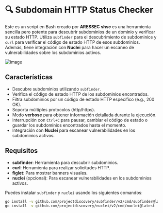 # 🔍 Subdomain HTTP Status Checker

Este es un script en Bash creado por **ARESSEC** 
**shsc** es una herramienta sencilla pero potente para descubrir subdominios de un dominio y verificar su estado HTTP. Utiliza `subfinder` para el descubrimiento de subdominios y `curl` para verificar el código de estado HTTP de esos subdominios. Además, tiene integración con **Nuclei** para hacer un escaneo de vulnerabilidades sobre los subdominios activos.

![image](https://github.com/user-attachments/assets/1df6d8d4-5345-4680-9f15-81218b0b091e)

## Características

- Descubre subdominios utilizando `subfinder`.
- Verifica el código de estado HTTP de los subdominios encontrados.
- Filtra subdominios por un código de estado HTTP específico (e.g., 200 OK).
- Soporta múltiples protocolos (http/https).
- Modo **verbose** para obtener información detallada durante la ejecución.
- Interrupción con `Ctrl+C` para pausar, cambiar el código de estado o guardar los subdominios encontrados hasta el momento.
- Integración con **Nuclei** para escanear vulnerabilidades en los subdominios activos.

## Requisitos

- **subfinder**: Herramienta para descubrir subdominios.
- **curl**: Herramienta para realizar solicitudes HTTP.
- **figlet**: Para mostrar banners visuales.
- **nuclei** (opcional): Para escanear vulnerabilidades en los subdominios activos.

Puedes instalar `subfinder` y `nuclei` usando los siguientes comandos:

```bash
go install -v github.com/projectdiscovery/subfinder/v2/cmd/subfinder@latest
go install -v github.com/projectdiscovery/nuclei/v2/cmd/nuclei@latest



